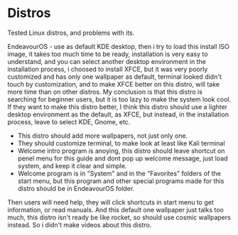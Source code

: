 # Distros
Tested Linux distros, and problems with its.


EndeavourOS - use as default KDE desktop, then i try to load this install ISO image, it takes too much time to be ready, installation is very easy to understand, and you can select another desktop environment in the installation process, i choosed to install XFCE, but it was very poorly customized and has only one wallpaper as default, terminal looked didn't touch by customization, and to make XFCE better on this distro, will take more time than on other distros. My conclusion is that this distro is searching for beginner users, but it is too lazy to make the system look cool. If they want to make this distro better, I think this distro should use a lighter desktop environment as the default, as XFCE, but instead, in the installation process, leave to select KDE, Gnome, etc.
* This distro should add more wallpapers, not just only one.
* They should customize terminal, to make look at least like  Kali terminal
* Welcome intro program is anoying, this distro should leave shortcut on penel menu for this guide and dont pop up welcome message, just load system, and keep it clear and simple.
* Welcome program is in "System" and in the "Favorites" folders of the start menu, but this program and other special programs made for this distro should be in EndeavourOS folder.

Then users will need help, they will click shortcuts in start menu to get information, or read manuals.
And this default one wallpaper just talks too much, this distro isn't ready be like rocket, so should use cosmic wallpapers instead.
So i didn't make videos about this distro.
